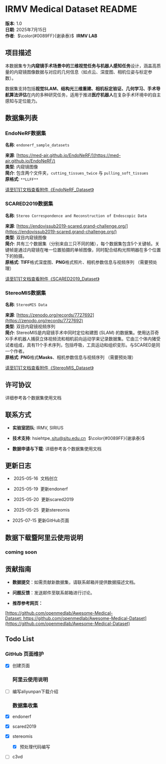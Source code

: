 # IRMV Medical Dataset README

**版本**: 1.0  
**日期**: 2025年7月15日  
**作者**:  $\color{#0089FF}{谢承泰}$  **IRMV LAB**


## 项目描述

本数据集专为**内窥镜手术场景中的三维视觉任务与机器人感知任务**设计，涵盖高质量的内窥镜图像数据与对应的几何信息（如点云、深度图、相机位姿与标定参数）。

数据集支持包括**视觉SLAM、结构光三维重建、相机标定验证、几何学习、手术导航算法评估**在内的多种研究任务，适用于推进**医疗机器人**在复杂手术环境中的自主感知与定位能力。


## 数据集列表

### EndoNeRF数据集

**名称**: `endonerf_sample_datasets`

**来源**: [https://med-air.github.io/EndoNeRF/](https://med-air.github.io/EndoNeRF/)  
**类型**: 内窥镜图像  
**简介**: 包含两个文件夹，`cutting_tissues_twice` 与 `pulling_soft_tissues`   
**原格式**: `**LLFF**`

[请至钉钉文档查看附件《EndoNeRF\_Dataset》](https://alidocs.dingtalk.com/i/nodes/l6Pm2Db8D4rEryL0hgp2yyAp8xLq0Ee4?doc_type=wiki_doc&iframeQuery=anchorId%3DX02maqg6ltisp5gn1405q)

### SCARED2019数据集

**名称**: `Stereo Correspondence and Reconstruction of Endoscopic Data`

**来源**: [https://endovissub2019-scared.grand-challenge.org/](https://endovissub2019-scared.grand-challenge.org/)  
**类型**: 双目内窥镜图像  
**简介**: 共有三个数据集（分别来自三只不同的猪），每个数据集包含5个关键帧。关键帧是通过内窥镜在唯一位置拍摄的单帧图像，同时配合结构光照明器在多个位置下的拍摄。  
**原格式**: **TIFF**格式深度图、**PNG**格式照片、相机参数信息与视频序列 （需要预处理）

[请至钉钉文档查看附件《SCARED2019\_Dataset》](https://alidocs.dingtalk.com/i/nodes/l6Pm2Db8D4rEryL0hgp2yyAp8xLq0Ee4?doc_type=wiki_doc&iframeQuery=anchorId%3DX02mawao1mrjtyjem3jele)

### StereoMIS数据集

**名称**: `StereoMIS Data`

**来源**: [https://zenodo.org/records/7727692](https://zenodo.org/records/7727692)  
**类型**: 双目内窥镜视频序列  
**简介**: StereoMIS是内窥镜手术中同时定位和建图 (SLAM) 的数据集。使用达芬奇Xi手术机器人捕获立体视频流和相机前向运动学来记录数据集。它由三个体内猪受试者组成，具有11个手术序列，包括呼吸，工具运动和组织变形。与SCARED是同一个作者。  
**原格式**: **PNG**格式**Masks**、相机参数信息与视频序列 （需要预处理）

[请至钉钉文档查看附件《StereoMIS\_Dataset》](https://alidocs.dingtalk.com/i/nodes/l6Pm2Db8D4rEryL0hgp2yyAp8xLq0Ee4?doc_type=wiki_doc&iframeQuery=anchorId%3DX02mb3793i6ind0os36c5n)

## 许可协议

详细参考各个数据集使用文档


## 联系方式

*   **实验室团队**: IRMV, SIRIUS
    
*   **技术支持**: hsiehtpe\_sjtu@sjtu.edu.cn  $\color{#0089FF}{谢承泰}$ 
    
*   **数据申请与下载**: 详细参考各个数据集使用文档
    

## 更新日志

*    2025-05-16  文档创立
    
*    2025-05-19  更新endonerf
    
*    2025-05-20  更新scared2019
    
*    2025-05-25  更新stereomis

*    2025-07-15  更新GitHub页面
    


## 数据下载暨阿里云使用说明
 
  ### coming soon

## 贡献指南

*   **数据提交**：如需贡献新数据集，请联系邮箱并提供数据描述文档。
    
*   **问题反馈**：发送邮件至联系邮箱进行讨论。
    
*   **推荐参考网页：** 
    

[https://github.com/openmedlab/Awesome-Medical-Dataset: https://github.com/openmedlab/Awesome-Medical-Dataset](https://github.com/openmedlab/Awesome-Medical-Dataset)


## Todo List

  ### GitHub 页面维护
    

*   [x] 创建页面
    

  ### 阿里云使用说明
    

*   [ ] 编写aliyunpan下载介绍
    

  ### 数据集收集
    

*   [x] endonerf
    
*   [x] scared2019
    
*   [x] stereomis
    
    *   [x] 预处理代码编写
        
*   [ ] c3vd